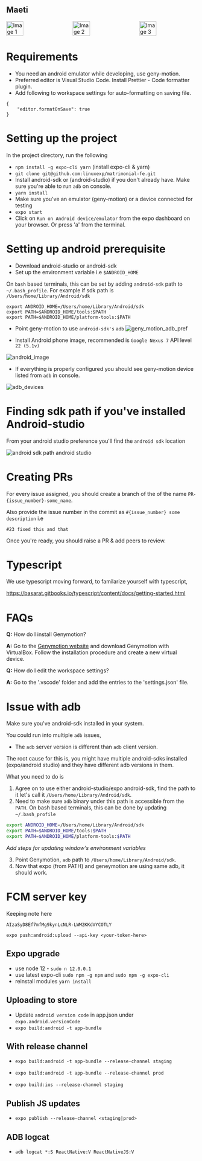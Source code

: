 ## Maeti

<div style="display: flex; justify-content: space-between">
  <img src="./docs/images/screen1.jpeg" alt="Image 1" style="width: 30%;">
  <img src="./docs/images/screen2.jpeg" alt="Image 2" style="width: 30%;">
  <img src="./docs/images/screen3.jpeg" alt="Image 3" style="width: 30%;">
</div>

# Requirements

-   You need an android emulator while developing, use geny-motion.
-   Preferred editor is Visual Studio Code. Install Prettier - Code formatter plugin.
-   Add following to workspace settings for auto-formatting on saving file.

```
{
    "editor.formatOnSave": true
}
```

# Setting up the project

In the project directory, run the following

-   `npm install -g expo-cli yarn` (install expo-cli & yarn)
-   `git clone git@github.com:linuxexp/matrimonial-fe.git`
-   Install android-sdk or (android-studio) if you don't already have. Make sure you're able to run `adb` on console.
-   `yarn install`
-   Make sure you've an emulator (geny-motion) or a device connected for testing
-   `expo start`
-   Click on `Run on Android device/emulator` from the expo dashboard on your browser. Or press 'a' from the terminal.

# Setting up android prerequisite

-   Download android-studio or android-sdk
-   Set up the environment variable i.e `$ANDROID_HOME`

On `bash` based terminals, this can be set by adding `android-sdk` path to `~/.bash_profile`.
For example if sdk path is `/Users/home/Library/Android/sdk`

```
export ANDROID_HOME=/Users/home/Library/Android/sdk
export PATH=$ANDROID_HOME/tools:$PATH
export PATH=$ANDROID_HOME/platform-tools:$PATH
```

-   Point geny-motion to use `android-sdk's` `adb` ![geny_motion_adb_pref](./docs/images/genymotion_adb_pref.png)

-   Install Android phone image, recommended is `Google Nexus 7` API level `22 (5.1v)`

![android_image](./docs/images/android_image.png)

-   If everything is properly configured you should see geny-motion device listed from `adb` in console.

![adb_devices](./docs/images/adb_devices.png)

# Finding sdk path if you've installed Android-studio

From your android studio preference you'll find the `android sdk` location

![android sdk path android studio](./docs/images/android_home.png)

# Creating PRs

For every issue assigned, you should create a branch of the of the name `PR-{issue_number}-some_name`.

Also provide the issue number in the commit as `#{issue_number} some description` i.e

`#23 fixed this and that`

Once you're ready, you should raise a PR & add peers to review.

# Typescript

We use typescript moving forward, to familarize yourself with typescript,

https://basarat.gitbooks.io/typescript/content/docs/getting-started.html

# FAQs

**Q:** How do I install Genymotion?

**A:** Go to the [Genymotion website](https://www.genymotion.com/fun-zone/) and download Genymotion with VirtualBox. Follow the installation procedure and create a new virtual device.

**Q:** How do I edit the workspace settings?

**A:** Go to the '.vscode' folder and add the entries to the 'settings.json' file.

# Issue with adb

Make sure you've android-sdk installed in your system.

You could run into multiple `adb` issues,

-   The `adb` server version is different than `adb` client version.

The root cause for this is, you might have multiple android-sdks installed (expo/android studio) and they have different adb versions in them.

What you need to do is

1. Agree on to use either android-studio/expo android-sdk, find the path to it let's call it `/Users/home/Library/Android/sdk`.
2. Need to make sure `adb` binary under this path is accessible from the `PATH`. On bash based terminals, this can be done by updating `~/.bash_profile`

```bash
export ANDROID_HOME=/Users/home/Library/Android/sdk
export PATH=$ANDROID_HOME/tools:$PATH
export PATH=$ANDROID_HOME/platform-tools:$PATH
```

_Add steps for updating window's environment variables_

3. Point Genymotion, `adb` path to `/Users/home/Library/Android/sdk`.
4. Now that expo (from PATH) and geneymotion are using same adb, it should work.

# FCM server key

Keeping note here

```
AIzaSyD8Ef7mfMg9kynLcNLR-LWM2KKdVYCOTLY
```

```
expo push:android:upload --api-key <your-token-here>
```

## Expo upgrade

-   use node 12 - `sudo n 12.0.0.1`
-   use latest expo-cli `sudo npm -g npm` and `sudo npm -g expo-cli`
-   reinstall modules `yarn install`

## Uploading to store

-   Update `android version code` in app.json under `expo.android.versionCode`
-   `expo build:android -t app-bundle`

## With release channel

-   `expo build:android -t app-bundle --release-channel staging`
-   `expo build:android -t app-bundle --release-channel prod`

-   `expo build:ios --release-channel staging`

## Publish JS updates

-   `expo publish --release-channel <staging|prod>`

## ADB logcat

-   `adb logcat *:S ReactNative:V ReactNativeJS:V`
